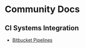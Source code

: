 # Community Docs

## CI Systems Integration

* [Bitbucket Pipelines](bitbucket-pipelines/README.md)
